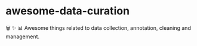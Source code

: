 # awesome-data-curation
🗑️ ✨ 📊 Awesome things related to data collection, annotation, cleaning and management. 
